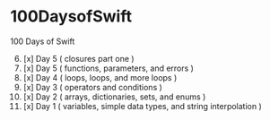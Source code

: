 # 100DaysofSwift
100 Days of Swift

6. [x] Day 5 ( closures part one )
5. [x] Day 5 ( functions, parameters, and errors )
4. [x] Day 4 ( loops, loops, and more loops )
3. [x] Day 3 ( operators and conditions )
2. [x] Day 2 ( arrays, dictionaries, sets, and enums )
1. [x] Day 1 ( variables, simple data types, and string interpolation )
